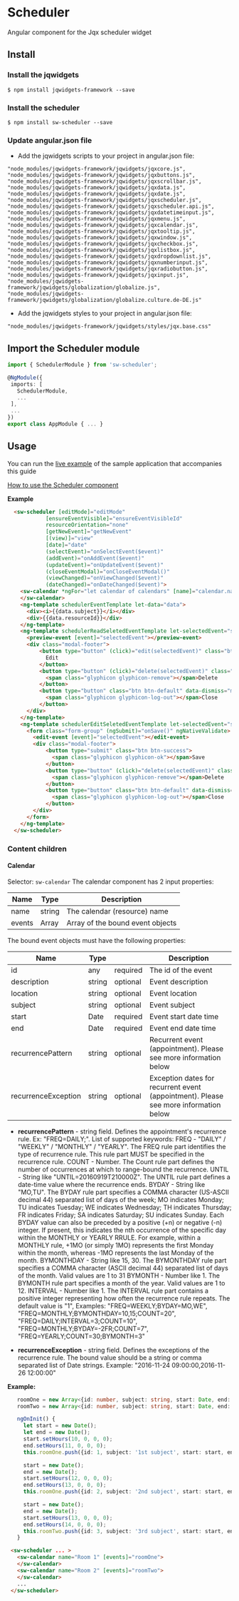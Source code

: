 # Scheduler
Angular component for the Jqx scheduler widget

## Install

### Install the jqwidgets
```
$ npm install jqwidgets-framework --save
```

### Install the scheduler
```
$ npm install sw-scheduler --save
```

### Update angular.json file
* Add the jqwidgets scripts to your project in angular.json file:

```
"node_modules/jqwidgets-framework/jqwidgets/jqxcore.js",
"node_modules/jqwidgets-framework/jqwidgets/jqxbuttons.js",
"node_modules/jqwidgets-framework/jqwidgets/jqxscrollbar.js",
"node_modules/jqwidgets-framework/jqwidgets/jqxdata.js",
"node_modules/jqwidgets-framework/jqwidgets/jqxdate.js",
"node_modules/jqwidgets-framework/jqwidgets/jqxscheduler.js",
"node_modules/jqwidgets-framework/jqwidgets/jqxscheduler.api.js",
"node_modules/jqwidgets-framework/jqwidgets/jqxdatetimeinput.js",
"node_modules/jqwidgets-framework/jqwidgets/jqxmenu.js",
"node_modules/jqwidgets-framework/jqwidgets/jqxcalendar.js",
"node_modules/jqwidgets-framework/jqwidgets/jqxtooltip.js",
"node_modules/jqwidgets-framework/jqwidgets/jqxwindow.js",
"node_modules/jqwidgets-framework/jqwidgets/jqxcheckbox.js",
"node_modules/jqwidgets-framework/jqwidgets/jqxlistbox.js",
"node_modules/jqwidgets-framework/jqwidgets/jqxdropdownlist.js",
"node_modules/jqwidgets-framework/jqwidgets/jqxnumberinput.js",
"node_modules/jqwidgets-framework/jqwidgets/jqxradiobutton.js",
"node_modules/jqwidgets-framework/jqwidgets/jqxinput.js",
"node_modules/jqwidgets-framework/jqwidgets/globalization/globalize.js",
"node_modules/jqwidgets-framework/jqwidgets/globalization/globalize.culture.de-DE.js"
```

* Add the jqwidgets styles to your project in angular.json file:

```
"node_modules/jqwidgets-framework/jqwidgets/styles/jqx.base.css"
```

## Import the Scheduler module
```typescript
import { SchedulerModule } from 'sw-scheduler';

@NgModule({
 imports: [
   SchedulerModule,
   ...
 ],
 ...
})
export class AppModule { ... }


```

## Usage

You can run the [live example](https://stackblitz.com/edit/angular-3tkfe9/) of the sample application that accompanies this guide

[How to use the Scheduler component](http://www.swaksoft.com/documentation/sw-scheduler/components/SchedulerComponent.html)

**Example**

```html
  <sw-scheduler [editMode]="editMode"
            [ensureEventVisible]="ensureEventVisibleId"
            resourceOrientation="none"
            [getNewEvent]="getNewEvent"
            [(view)]="view"
            [date]="date"
            (selectEvent)="onSelectEvent($event)"
            (addEvent)="onAddEvent($event)"
            (updateEvent)="onUpdateEvent($event)"
            (closeEventModal)="onCloseEventModal()"
            (viewChanged)="onViewChanged($event)"
            (dateChanged)="onDateChanged($event)">
    <sw-calendar *ngFor="let calendar of calendars" [name]="calendar.name" [events]="calendar.events">
    </sw-calendar>
    <ng-template schedulerEventTemplate let-data="data">
      <div><i>{{data.subject}}</i></div>
      <div>{{data.resourceId}}</div>
    </ng-template>
    <ng-template schedulerReadSeletedEventTemplate let-selectedEvent="selectedEvent">
      <preview-event [event]="selectedEvent"></preview-event>
      <div class="modal-footer">        
          <button type="button" (click)="edit(selectedEvent)" class="btn btn-success">
            Edit
          </button>
          <button type="button" (click)="delete(selectedEvent)" class="btn btn-danger">
            <span class="glyphicon glyphicon-remove"></span>Delete
          </button>
          <button type="button" class="btn btn-default" data-dismiss="modal">
            <span class="glyphicon glyphicon-log-out"></span>Close
          </button>        
      </div>
    </ng-template>
    <ng-template schedulerEditSeletedEventTemplate let-selectedEvent="selectedEvent">
      <form class="form-group" (ngSubmit)="onSave()" ngNativeValidate>
        <edit-event [event]="selectedEvent"></edit-event>
        <div class="modal-footer">          
            <button type="submit" class="btn btn-success">
              <span class="glyphicon glyphicon-ok"></span>Save
            </button>
            <button type="button" (click)="delete(selectedEvent)" class="btn btn-danger">
              <span class="glyphicon glyphicon-remove"></span>Delete
            </button>
            <button type="button" class="btn btn-default" data-dismiss="modal">
              <span class="glyphicon glyphicon-log-out"></span>Close
            </button>          
        </div>
      </form>
    </ng-template>
  </sw-scheduler>
```

### Content children

#### Calendar

  Selector: ```sw-calendar```
   The calendar component has 2 input properties:

   | Name   | Type       | Description                      |
   |--------|------------|----------------------------------|
   | name   | string     | The calendar (resource) name     |
   | events | Array<any> | Array of the bound event objects |

   The bound event objects must have the following properties:

   | Name                | Type   |          | Description                                                                          |
   |---------------------|--------|----------|--------------------------------------------------------------------------------------|
   | id                  | any    | required | The id of the event                                                                  |
   | description         | string | optional | Event description                                                                    |
   | location            | string | optional | Event location                                                                       |
   | subject             | string | optional | Event subject                                                                        |
   | start               | Date   | required | Event start date time                                                                |
   | end                 | Date   | required | Event end date time                                                                  |
   | recurrencePattern   | string | optional | Recurrent  event (appointment). Please see more information below                    |
   | recurrenceException | string | optional | Exception dates for recurrent event (appointment). Please see more information below |

   - **recurrencePattern** - string field. Defines the appointment's recurrence rule. Ex: "FREQ=DAILY;". List of supported keywords:
FREQ - "DAILY" / "WEEKLY" / "MONTHLY" / "YEARLY". The FREQ rule part identifies the type of recurrence rule. This rule part MUST be specified in the recurrence rule.
COUNT - Number. The Count rule part defines the number of occurrences at which to range-bound the recurrence.
UNTIL - String like "UNTIL=20160919T210000Z". The UNTIL rule part defines a date-time value where the recurrence ends.
BYDAY - String like "MO,TU". The BYDAY rule part specifies a COMMA character (US-ASCII decimal 44) separated list of days of the week; MO indicates Monday; TU indicates Tuesday; WE indicates Wednesday; TH indicates Thursday; FR indicates Friday; SA indicates Saturday; SU indicates Sunday. Each BYDAY value can also be preceded by a positive (+n) or negative (-n) integer. If present, this indicates the nth occurrence of the specific day within the MONTHLY or YEARLY RRULE. For example, within a MONTHLY rule, +1MO (or simply 1MO) represents the first Monday within the month, whereas -1MO represents the last Monday of the month.
BYMONTHDAY - String like 15, 30. The BYMONTHDAY rule part specifies a COMMA character (ASCII decimal 44) separated list of days of the month. Valid values are 1 to 31
BYMONTH - Number like 1. The BYMONTH rule part specifies a month of the year. Valid values are 1 to 12.
INTERVAL - Number like 1. The INTERVAL rule part contains a positive integer representing how often the recurrence rule repeats. The default value is "1",
Examples: "FREQ=WEEKLY;BYDAY=MO,WE", "FREQ=MONTHLY;BYMONTHDAY=10,15;COUNT=20", "FREQ=DAILY;INTERVAL=3;COUNT=10", "FREQ=MONTHLY;BYDAY=-2FR;COUNT=7", "FREQ=YEARLY;COUNT=30;BYMONTH=3"

  - **recurrenceException** - string field. Defines the exceptions of the recurrence rule. The bound value should be a string or comma separated list of Date strings. Example: "2016-11-24 09:00:00,2016-11-26 12:00:00"

  **Example:**
   ```typescript
      roomOne = new Array<{id: number, subject: string, start: Date, end: Date}>();
      roomTwo = new Array<{id: number, subject: string, start: Date, end: Date}>();

      ngOnInit() {
        let start = new Date();
        let end = new Date();
        start.setHours(10, 0, 0, 0);
        end.setHours(11, 0, 0, 0);
        this.roomOne.push({id: 1, subject: '1st subject', start: start, end: end});

        start = new Date();
        end = new Date();
        start.setHours(12, 0, 0, 0);
        end.setHours(13, 0, 0, 0);
        this.roomOne.push({id: 2, subject: '2nd subject', start: start, end: end});

        start = new Date();
        end = new Date();
        start.setHours(13, 0, 0, 0);
        end.setHours(14, 0, 0, 0);
        this.roomTwo.push({id: 3, subject: '3rd subject', start: start, end: end});
      }
   ```
   ```html
    <sw-scheduler ... >
      <sw-calendar name="Room 1" [events]="roomOne">
      </sw-calendar>
      <sw-calendar name="Room 2" [events]="roomTwo">
      </sw-calendar>
      ...
    </sw-scheduler>
   ```
